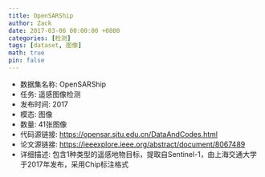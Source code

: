 ```yaml
---
title: OpenSARShip
author: Zack
date: 2017-03-06 00:00:00 +0800
categories: [检测]
tags: [dataset, 图像]
math: true
pin: false
---
```

- 数据集名称: OpenSARShip
- 任务: 遥感图像检测
- 发布时间: 2017
- 模态: 图像
- 数量: 41张图像
- 代码源链接: https://opensar.sjtu.edu.cn/DataAndCodes.html
- 论文源链接: https://ieeexplore.ieee.org/abstract/document/8067489
- 详细描述: 包含1种类型的遥感地物目标，提取自Sentinel-1，由上海交通大学于2017年发布，采用Chip标注格式
